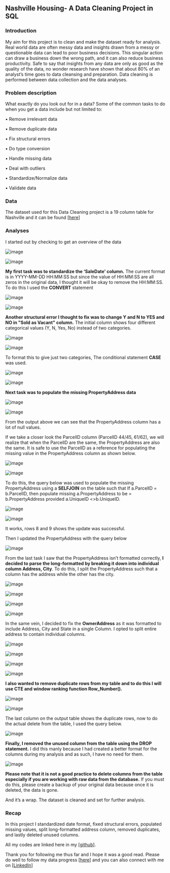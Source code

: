 ## Nashville Housing- A Data Cleaning Project in SQL


### Introduction
My aim for this project is to clean and make the dataset ready for analysis. Real world data are often messy data and insights drawn from a messy or questionable data can lead to poor business decisions.  This singular action can draw a business down the wrong path, and it can also reduce business productivity. Safe to say that insights from any data are only as good as the quality of the data, no wonder research have shown that about 80% of an analyst’s time goes to data cleansing and preparation. Data cleaning is performed between data collection and the data analyses.





### Problem description
What exactly do you look out for in a data? Some of the common tasks to do when you get a data include but not limited to:

•	Remove irrelevant data

•	Remove duplicate data

•	Fix structural errors

•	Do type conversion

•	Handle missing data

•	Deal with outliers

•	Standardize/Normalize data

•	Validate data





### Data
The dataset used for this Data Cleaning project is a 19 column table for Nashville and it can be found [[here](https://github.com/Tolulope-Akinmoju/NashvilleHousing-Data-clean-in-SQL/blob/main/Nashville%20Housing%20Data%20for%20Data%20Cleaning.xlsx)] 




### Analyses

I started out by checking to get an overview of the data

![image](https://user-images.githubusercontent.com/114532273/211410268-076e6388-fc90-49c8-b9ce-020e21a832c4.png)

 

![image](https://user-images.githubusercontent.com/114532273/211410314-4ebe3e42-6523-4a5f-8ed2-805b2a650541.png)



**My first task was to standardize the ‘SaleDate’ column.** The current format is in YYYY-MM-DD HH:MM:SS but since the value of HH:MM:SS are all zeros in the original data, I thought it will be okay to remove the HH:MM:SS. To do this I used the **CONVERT** statement

 ![image](https://user-images.githubusercontent.com/114532273/211410509-f6570ea8-e176-4578-8c78-9734cafd33ba.png)

![image](https://user-images.githubusercontent.com/114532273/211410543-dd23aeef-06d7-4ee7-9f96-999f758ae8e4.png)

 


**Another structural error I thought to fix was to change Y and N to YES and NO in "Sold as Vacant" column.** The initial column shows four different categorical values (Y, N, Yes, No) instead of two categories.

![image](https://user-images.githubusercontent.com/114532273/211410571-0c350bde-b44b-482e-9e42-f0115705e787.png)

 
![image](https://user-images.githubusercontent.com/114532273/211410641-5f8a2e6b-9a4d-4a3e-9a4d-6663ae33accd.png)

 

To format this to give just two categories, The conditional statement **CASE** was used.
 
![image](https://user-images.githubusercontent.com/114532273/211410678-b42dc7fb-1038-463f-8560-98a360fbc12a.png)

 
![image](https://user-images.githubusercontent.com/114532273/211410750-3b46d765-5184-4938-adf6-4629865305df.png)








**Next task was to populate the missing PropertyAddress data**
 
![image](https://user-images.githubusercontent.com/114532273/211410797-61fc8d8e-893f-494a-82ae-f929498cdaee.png)

![image](https://user-images.githubusercontent.com/114532273/211410822-d20c7174-4170-443b-9cb7-bf7900c457b4.png)

 


From the output above we can see that the PropertyAddress column has a lot of null values.

If we take a closer look the ParcelID column (ParcelID 44/45, 61/62), we will realize that when the ParcelID are the same, the PropertyAddress are also the same. It is safe to use the ParcelID as a reference for populating the missing value in the PropertyAddress column as shown below.

 
![image](https://user-images.githubusercontent.com/114532273/211410919-0a66f258-1f96-4f7c-b7b7-84a831364dae.png)

 
![image](https://user-images.githubusercontent.com/114532273/211410940-9a6e09ca-86a4-435c-ad1c-9e7f9322a780.png)


To do this, the query below was used to populate the missing PropertyAddress using a **SELFJOIN** on the table such that If a.ParcelID = b.ParcelID, then populate missing a.PropertyAddress to be = b.PropertyAddress provided a.UniqueID <>b.UniqueID.
 

 ![image](https://user-images.githubusercontent.com/114532273/211410993-2065dfb9-007e-4ad9-a726-813b3397a1ab.png)


![image](https://user-images.githubusercontent.com/114532273/211411030-854f8ac7-2666-4ef7-bb7d-329e65241e24.png)

It works, rows 8 and 9 shows the update was successful.

Then I updated the PropertyAddress with the query below
 
![image](https://user-images.githubusercontent.com/114532273/211411057-28b028c8-02a2-4de3-9859-c213353d0e83.png)




From the last task I saw that the PropertyAddress isn’t formatted correctly, **I decided to parse the long-formatted by breaking it down into individual column Address, City**. To do this, I split the PropertyAddress such that a column has the address while the other has the city.

 

![image](https://user-images.githubusercontent.com/114532273/211411111-8adcbf34-fec9-4648-8339-5dc03765d9ac.png)


  ![image](https://user-images.githubusercontent.com/114532273/211411142-7158b386-454a-4394-9516-c12ac4ff25e2.png)


 ![image](https://user-images.githubusercontent.com/114532273/211411184-0bced50b-cbcc-4929-8f60-ae496a3105b1.png)


 ![image](https://user-images.githubusercontent.com/114532273/211411208-184f83ce-f26b-4f69-80ed-1f23f24eed97.png)

 



In the same vein, I decided to fix the **OwnerAddress** as it was formatted to include Address, City and State in a single Column. I opted to split entire address to contain individual columns.
 
![image](https://user-images.githubusercontent.com/114532273/211411319-51891cd5-a6c1-4432-ba65-0e0a12c502dd.png)

![image](https://user-images.githubusercontent.com/114532273/211411345-e62fce55-2f0e-440b-9823-42d9d9c7fd16.png)


![image](https://user-images.githubusercontent.com/114532273/211411363-76816ca1-3918-4bdc-88d0-a04fd6a508a6.png)

![image](https://user-images.githubusercontent.com/114532273/211411406-68229fbe-620a-4a47-a6eb-0123ccd90baa.png)







**I also wanted to remove duplicate rows from my table and to do this I will use CTE and window ranking function Row_Number().**

 
 ![image](https://user-images.githubusercontent.com/114532273/211411449-a74ee8c8-aa8f-437c-9555-443a22768302.png)

![image](https://user-images.githubusercontent.com/114532273/211411477-c1359ab0-b3aa-476f-8599-dece3cef7c2f.png)




 


The last column on the output table shows the duplicate rows, now to do the actual delete from the table, I used the query below.
 
![image](https://user-images.githubusercontent.com/114532273/211411506-ecd526d8-2e03-4f3d-b291-e5b34090ebd1.png)





**Finally, I removed the unused column from the table using the DROP statement.** I did this manly because I had created a better format for the columns during my analysis and as such, I have no need for them.
 
![image](https://user-images.githubusercontent.com/114532273/211411575-fac7fbf7-3745-4628-98c7-b2c31733e3ae.png)



**Please note that it is not a good practice to delete columns from the table especially if you are working with raw data from the database.**  If you must do this, please create a backup of your original data because once it is deleted, the data is gone.

And it’s a wrap. The dataset is cleaned and set for further analysis.



### Recap
In this project I standardized date format, fixed structural errors, populated missing values, split long-formatted address column, removed duplicates, and lastly deleted unused columns.

All my codes are linked here in my [[github](https://github.com/Tolulope-Akinmoju/NashvilleHousing-Data-clean-in-SQL/blob/main/Data%20Cleaning%20In%20SQL.sql)].

Thank you for following me thus far and I hope it was a good read. Please do well to follow my data progress [[here](https://tolulope-akinmoju.github.io/)] and you can also connect with me on [[LinkedIn](https://www.linkedin.com/in/tolulope-akinmoju)]

